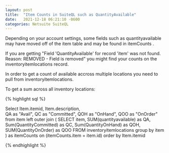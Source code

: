 ```yaml
---
layout: post
title:  "Item Counts in SuiteQL such as QuantityAvailable"
date:   2021-12-18 06:21:10 -0600
categories: Netsuite SuiteQL
---
```


<script async src="https://www.googletagmanager.com/gtag/js?id=G-T43W5QQ2KS"></script>
<script>
  window.dataLayer = window.dataLayer || [];
  function gtag(){dataLayer.push(arguments);}
  gtag('js', new Date());

  gtag('config', 'G-T43W5QQ2KS');
</script>



Depending on your account settings, some fields such as quantityavailable may have moved off of the item table and may be found in itemCounts .

If you are getting "Field 'QuantityAvailable' for record 'item' was not found. Reason: REMOVED - Field is removed" you might find your counts on the inventoryitemlocations record.

In order to get a count of available accross multiple locations you need to pull from inventoryitemlocations.

To get a sum across all inventory locations:

{% highlight sql %}

Select 
	Item.itemid, 
	Item.description,   
	QA as "Avail", 
	QC as "Committed", 
	QOH as "OnHand", 
	QOO as "OnOrder"
	from item left outer join
		(
				SELECT 
					item, 
					SUM(quantityavailable) as QA, 
					Sum(QuantityCommitted) as QC, 
					Sum(QuantityOnHand) as QOH, 
					SUM(QuantityOnOrder) as QOO 
					FROM inventoryitemlocations group by item
		) as itemCounts
		on (itemCounts.item = item.id)
	order by Item.itemid

{% endhighlight %}

